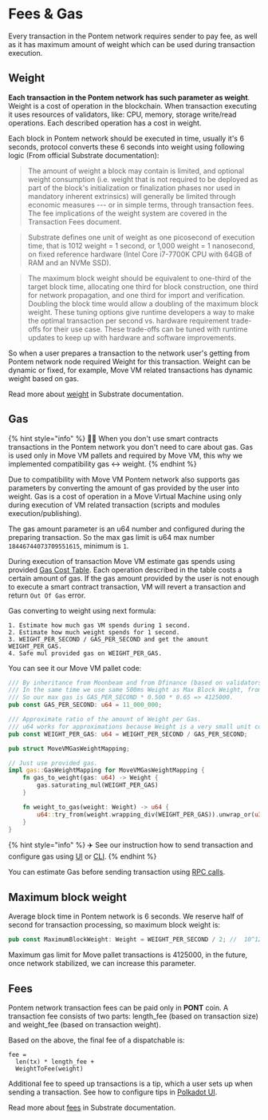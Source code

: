 # Fees & Gas

Every transaction in the Pontem network requires sender to pay fee, as well as it has maximum amount of weight which can be used during transaction execution.

## Weight

**Each transaction in the Pontem network has such parameter as weight**. Weight is a cost of operation in the blockchain. When transaction executing it uses resources of validators, like: CPU, memory, storage write/read operations. Each described operation has a cost in weight. 

Each block in Pontem network should be executed in time, usually it's 6 seconds, protocol converts these 6 seconds into weight using following logic (From official Substrate documentation):

> The amount of weight a block may contain is limited, and optional weight consumption (i.e. weight that is not required to be deployed as part of the block's initialization or finalization phases nor used in mandatory inherent extrinsics) will generally be limited through economic measures --- or in simple terms, through transaction fees. The fee implications of the weight system are covered in the Transaction Fees document.

> Substrate defines one unit of weight as one picosecond of execution time, that is 1012 weight = 1 second, or 1,000 weight = 1 nanosecond, on fixed reference hardware (Intel Core i7-7700K CPU with 64GB of RAM and an NVMe SSD).

> The maximum block weight should be equivalent to one-third of the target block time, allocating one third for block construction, one third for network propagation, and one third for import and verification. Doubling the block time would allow a doubling of the maximum block weight. These tuning options give runtime developers a way to make the optimal transaction per second vs. hardware requirement trade-offs for their use case. These trade-offs can be tuned with runtime updates to keep up with hardware and software improvements.

So when a user prepares a transaction to the network user's getting from Pontem network node required Weight for this transaction. Weight can be dynamic or fixed, for example, Move VM related transactions has dynamic weight based on gas.

Read more about [weight](https://substrate.dev/docs/en/knowledgebase/learn-substrate/weight) in Substrate documentation.

## Gas

{% hint style="info" %}
🧙‍♂️ When you don't use smart contracts transactions in the Pontem network you don't need to care about gas. Gas is used only in Move VM pallets and required by Move VM, this why we implemented compatibility gas <-> weight.
{% endhint %}

Due to compatibility with Move VM Pontem network also supports gas parameters by converting the amount of gas provided by the user into weight. Gas is a cost of operation in a Move Virtual Machine using only during execution of VM related transaction (scripts and modules execution/publishing).

The gas amount parameter is an u64 number and configured during the preparing transaction. So the max gas limit is u64 max number `18446744073709551615`, minimum is `1`.

During execution of transaction Move VM estimate gas spends using provided [Gas Cost Table](https://github.com/pontem-network/sp-move-vm/blob/f1eeb40b13e55e7d8fef6b60f14c2387ef9f6e9e/mvm/src/gas_schedule.rs#L17). Each operation described in the table costs a certain amount of gas. If the gas amount provided by the user is not enough to execute a smart contract transaction, VM will revert a transaction and return `Out Of Gas` error.

Gas converting to weight using next formula:

```text
1. Estimate how much gas VM spends during 1 second.
2. Estimate how much weight spends for 1 second.
3. WEIGHT_PER_SECOND / GAS_PER_SECOND and get the amount WEIGHT_PER_GAS.
4. Safe mul provided gas on WEIGHT_PER_GAS.
```

You can see it our Move VM pallet code:

```rust
/// By inheritance from Moonbeam and from Dfinance (based on validators statistic), we believe max 4125000 gas is currently enough for block.
/// In the same time we use same 500ms Weight as Max Block Weight, from which 75% only are used for transactions.
/// So our max gas is GAS_PER_SECOND * 0.500 * 0.65 => 4125000.
pub const GAS_PER_SECOND: u64 = 11_000_000;

/// Approximate ratio of the amount of Weight per Gas.
/// u64 works for approximations because Weight is a very small unit compared to gas.
pub const WEIGHT_PER_GAS: u64 = WEIGHT_PER_SECOND / GAS_PER_SECOND;

pub struct MoveVMGasWeightMapping;

// Just use provided gas.
impl gas::GasWeightMapping for MoveVMGasWeightMapping {
    fn gas_to_weight(gas: u64) -> Weight {
        gas.saturating_mul(WEIGHT_PER_GAS)
    }

    fn weight_to_gas(weight: Weight) -> u64 {
        u64::try_from(weight.wrapping_div(WEIGHT_PER_GAS)).unwrap_or(u32::MAX as u64)
    }
}
```

{% hint style="info" %}
✈️ See our instruction how to send transaction and configure gas using [UI](../getting_started/substrate.md) or [CLI](../getting_started/cli.md).
{% endhint %}

You can estimate Gas before sending transaction using [RPC calls](./rpc.md).

## Maximum block weight

Average block time in Pontem network is 6 seconds. We reserve half of second for transaction processing, so maximum block weight is:

```rust
pub const MaximumBlockWeight: Weight = WEIGHT_PER_SECOND / 2; //  10^12 / 2.
```

Maximum gas limit for Move pallet transactions is 4125000, in the future, once network stabilized, we can increase this parameter.

## Fees

Pontem network transaction fees can be paid only in **PONT** coin. A transaction fee consists of two parts: length_fee (based on transaction size) and weight_fee (based on transaction weight). 

Based on the above, the final fee of a dispatchable is:

```text
fee =
  len(tx) * length_fee +
  WeightToFee(weight)
```

Additional fee to speed up transactions is a tip, which a user sets up when sending a transaction. See how to configure tips in [Polkadot UI](../getting_started/ui.md).

Read more about [fees](https://substrate.dev/docs/en/knowledgebase/runtime/fees) in Substrate documentation.
